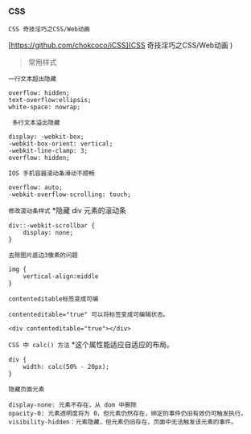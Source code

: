 ### CSS


`CSS 奇技淫巧之CSS/Web动画 `

[https://github.com/chokcoco/iCSS](CSS 奇技淫巧之CSS/Web动画 )




> 常用样式


`一行文本超出隐藏`
```
overflow: hidden;
text-overflow:ellipsis;
white-space: nowrap;
```

` 多行文本溢出隐藏`
```
display: -webkit-box;
-webkit-box-orient: vertical;
-webkit-line-clamp: 3;
overflow: hidden;
```

`IOS 手机容器滚动条滑动不顺畅`
```
overflow: auto;
-webkit-overflow-scrolling: touch;
```

`修改滚动条样式`
 *隐藏 div 元素的滚动条
```
div::-webkit-scrollbar {
    display: none;
}
```


`去除图片底边3像素的问题`
```
img { 
    vertical-align:middle
}
```

`contenteditable标签变成可编`
```
contenteditable="true" 可以将标签变成可编辑状态。

<div contenteditable="true"></div>
```

`CSS 中 calc() 方法`
  *这个属性能适应自适应的布局。
```
div {
    width: calc(50% - 20px);
}
```

`隐藏页面元素`
```
display-none: 元素不存在，从 dom 中删除
opacity-0: 元素透明度将为 0，但元素仍然存在，绑定的事件仍旧有效仍可触发执行。
visibility-hidden：元素隐藏，但元素仍旧存在，页面中无法触发该元素的事件。
```




